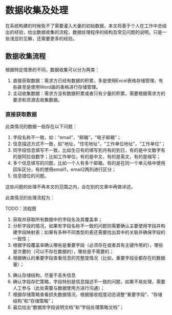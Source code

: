 # 数据收集及处理

在系统构建的时候免不了需要灌入大量的初始数据，本文将基于个人在工作中总结出的经验，给出数据收集的流程，数据处理程序的结构及常见问题的说明。只是一些浅显的见解，还需要更多的经验。

## 数据收集流程

根据特定情景的不同，数据收集可以分为两类：

1. 直接获取数据：需求方已经有数据的积累，多是使用Excel表格存储管理，有些甚至是使用Word画的表格进行存储管理。
2. 主动收集数据：需求方没有数据积累或者只有少量的积累，需要根据需求方的要求和资源去收集数据。

### 直接获取数据

此类情况的数据一般存在以下问题：

1. 字段名称不一致，如：“email”，“邮箱”，“电子邮箱”；
2. 信息描述方式不一致，如“地址，“住宅地址”，“工作单位地址”，“工作单位”；
3. 同字段信息填写不一致，比如生日有的填写到月有的到日，有的是中文数字有的是阿拉伯数字；比如工作单位，有的是中文，有的是英文，有的是缩写；
4. 多个信息填写的问题，比如一个人有多个邮箱，有的是在同一个单元格中使用回车区分，有的使用email1，email2两列进行区分；
5. 信息错位的问题。

这些问题的处理不再本文的范围之内，会在别的文章中再做详述。

此类情况的处理流程为：

TODO：流程图

<!-- ！！！了解数据情况 -->
1. 获取并获取所有数据中的字段名及其覆盖率；
2. 分析字段的情况，如果有字段名称不一致的问题则需要确认主要使用字段并构建字段映射表；如果有多种不同类型的表还需要找出其中的关联并确保字段的一致性；
3. 根据字段覆盖率确认哪些是重要字段（必须存在或者具有主键作用的），哪些是次要的（可以不存在数据的），哪些是不需要的；
4. 根据确认的重要字段查看信息的完整度情况（比如，重要字段全都存在的数据量）；

<!-- ！！！确认存储策略 -->
5. 确认存储结构，尽量不丢失信息
6. 确认字段存贮策略，字段特别是信息描述不一致的问题，如果不易处理，需要人工参与（此处需要与数据使用方进行沟通）；
7. 根据存储策略查看损失数据情况，根据接收程度动态调整“重要字段”、“存储结构”和“存储策略”；
8. 最后给出“数据库字段说明文档”和“字段处理策略文档”；

